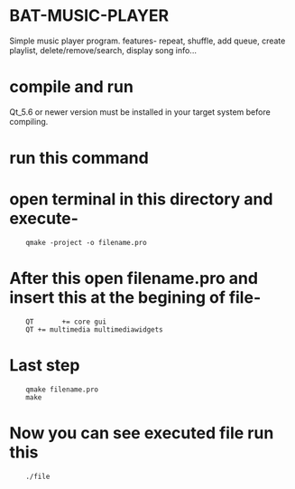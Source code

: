 # BAT-MUSIC-PLAYER
Simple music player program.
features- repeat, shuffle, add queue, create playlist, delete/remove/search, display song info...

# compile and run
Qt_5.6 or newer version must be installed in your target system before compiling.
# run this command
# open terminal in this directory and execute-
        qmake -project -o filename.pro
        
# After this open filename.pro and insert this at the begining of file-
        QT       += core gui
        QT += multimedia multimediawidgets
        
# Last step
        qmake filename.pro
        make
        
# Now you can see executed file run this
        ./file
